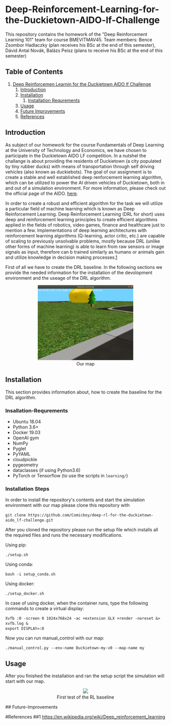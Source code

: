 # Deep-Reinforcement-Learning-for-the-Duckietown-AIDO-lf-Challenge

This repository contains the homework of the "Deep Reinforcement Learning 101" team for course BMEVITMAV45.
Team members: Bence Zsombor Hadlaczky (plan receives his BSc at the end of this semester), Dávid Antal Novák, Balázs Peisz (plans to receive his BSc at the end of this semester)

## Table of Contents
1. [Deep Reinforcemen Learnin for the Duckietown AIDO lf  Challenge](#Deep-Reinforcement-Learning-for-the-Duckietown-AIDO-lf-Challenge)
    1. [Introduction](#Introduction)
    2. [Installation](#Installation)
       1. [Installation Requrements](#Insallation-Requrements)
    3. [Usage](#Usage)
    4. [Future Improvements](#Future-Improvements)
    5. [References](#References)

## Introduction
As subject of our homework for the course Fundamentals of Deep Learning at the University of Technology and Economics, we have chosen to participate in the Duckietown AIDO LF competition. In a nutshel the challange is about providing the residents of Duckietown (a city populated by tiny rubber ducks) with means of transportation through self driving vehicles (also known as duckiebots). The goal of our assignment is to create a stable and well established deep renforcement learning algorithm, which can be utilized to power the AI driven vehicles of Duckietown, both in and out of a simulation environment. For more information, please check out the official page of the AIDO. [here](https://www.duckietown.org/research/ai-driving-olympics).

In order to create a robust and efficient algorithm for the task we will utilize a particular field of machine learning which is known as Deep Reinforcement Learning. Deep Reinforcement Learning (DRL for short) uses deep and reinforcement learning principles to create efficient algorithms applied in the fields of robotics, video games, finance and healthcare just to mention a few. Implementations of deep learning architectures with reinforcement learning algorithms (Q-learning, actor critic, etc.) are capable of scaling to previously unsolvable problems, mostly because DRL (unlike other forms of machine learning) is able to learn from raw sensors or image signals as input, therefore can b trained similarly as humans or animals gain and utilize knowledge in decision making processes.[1](#1)



First of all we have to create the DRL baseline.
In the following sections we provide the needed information for the installation of the devolopment environment and the useage of the DRL algorithm.

<p align="center">
<img src="media/mymap.png" width="300px"><br>
Our map
</p>

## Installation

This section provides information about, how to create the baseline for the DRL algorithm.

### Insallation-Requrements

- Ubuntu 18.04
- Python 3.6+
- Docker 19.03
- OpenAI gym
- NumPy
- Pyglet
- PyYAML
- cloudpickle
- pygeometry
- dataclasses (if using Python3.6)
- PyTorch or Tensorflow (to use the scripts in `learning/`)

### Installation Steps
 In order to install the repository's contents and start the simulation environment with our map please clone this repository with


    git clone https://github.com/Comicboy/deep-rl-for-the-duckietown-aido_lf-challenge.git

After you cloned the repository please run the setup file which installs all the required files and runs the necessary modifications.

Using pip:

    ./setup.sh

Using conda:

    bash -i setup_conda.sh


Using docker:

    ./setup_docker.sh

In case of using docker, when the container runs, type the following commands to create a virtual display:

    Xvfb :0 -screen 0 1024x768x24 -ac +extension GLX +render -noreset &> xvfb.log &
    export DISPLAY=:0

Now you can run manual_control with our map:

    ./manual_control.py --env-name Duckietown-my-v0 --map-name my

## Usage   

After you finished the installation and ran the setup script the simulation will start with our map.

<p align="center">
<img src="media/pogogif.gif" width="300px"><br>
First test of the RL baseline
</p>
## Future-Improvements

#References
##1 https://en.wikipedia.org/wiki/Deep_reinforcement_learning
